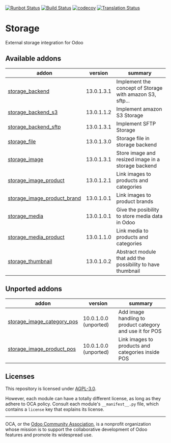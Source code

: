 [![Runbot Status](https://runbot.odoo-community.org/runbot/badge/flat/275/13.0.svg)](https://runbot.odoo-community.org/runbot/repo/github-com-oca-storage-275)
[![Build Status](https://travis-ci.com/OCA/storage.svg?branch=13.0)](https://travis-ci.com/OCA/storage)
[![codecov](https://codecov.io/gh/OCA/storage/branch/13.0/graph/badge.svg)](https://codecov.io/gh/OCA/storage)
[![Translation Status](https://translation.odoo-community.org/widgets/storage-13-0/-/svg-badge.svg)](https://translation.odoo-community.org/engage/storage-13-0/?utm_source=widget)

<!-- /!\ do not modify above this line -->

# Storage

External storage integration for Odoo

<!-- /!\ do not modify below this line -->

<!-- prettier-ignore-start -->

[//]: # (addons)

Available addons
----------------
addon | version | summary
--- | --- | ---
[storage_backend](storage_backend/) | 13.0.1.3.1 | Implement the concept of Storage with amazon S3, sftp...
[storage_backend_s3](storage_backend_s3/) | 13.0.1.1.2 | Implement amazon S3 Storage
[storage_backend_sftp](storage_backend_sftp/) | 13.0.1.3.1 | Implement SFTP Storage
[storage_file](storage_file/) | 13.0.1.3.0 | Storage file in storage backend
[storage_image](storage_image/) | 13.0.1.3.1 | Store image and resized image in a storage backend
[storage_image_product](storage_image_product/) | 13.0.1.2.1 | Link images to products and categories
[storage_image_product_brand](storage_image_product_brand/) | 13.0.1.0.1 | Link images to product brands
[storage_media](storage_media/) | 13.0.1.0.1 | Give the posibility to store media data in Odoo
[storage_media_product](storage_media_product/) | 13.0.1.1.0 | Link media to products and categories
[storage_thumbnail](storage_thumbnail/) | 13.0.1.0.2 | Abstract module that add the possibility to have thumbnail


Unported addons
---------------
addon | version | summary
--- | --- | ---
[storage_image_category_pos](storage_image_category_pos/) | 10.0.1.0.0 (unported) | Add image handling to product category and use it for POS
[storage_image_product_pos](storage_image_product_pos/) | 10.0.1.0.0 (unported) | Link images to products and categories inside POS

[//]: # (end addons)

<!-- prettier-ignore-end -->

## Licenses

This repository is licensed under [AGPL-3.0](LICENSE).

However, each module can have a totally different license, as long as they adhere to OCA
policy. Consult each module's `__manifest__.py` file, which contains a `license` key
that explains its license.

----

OCA, or the [Odoo Community Association](http://odoo-community.org/), is a nonprofit
organization whose mission is to support the collaborative development of Odoo features
and promote its widespread use.
